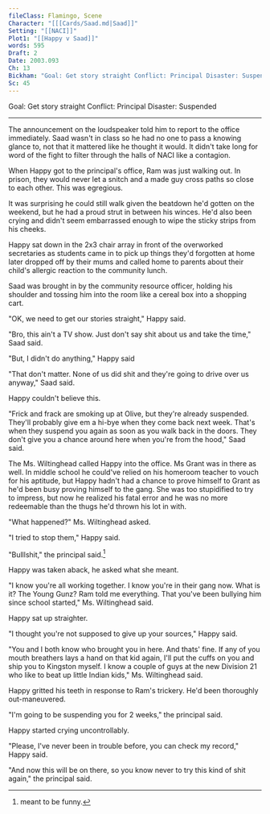 ```yaml
---
fileClass: Flamingo, Scene
Character: "[[[Cards/Saad.md|Saad]]"
Setting: "[[NACI]]"
Plot1: "[[Happy v Saad]]"
words: 595
Draft: 2
Date: 2003.093
Ch: 13
Bickham: "Goal: Get story straight Conflict: Principal Disaster: Suspended"
Sc: 45
---
```


Goal: Get story straight 
Conflict: Principal 
Disaster: Suspended

---

The announcement on the loudspeaker told him to report to the office immediately. Saad wasn't in class so he had no one to pass a knowing glance to, not that it mattered like he thought it would. It didn't take long for word of the fight to filter through the halls of NACI like a contagion. 

When Happy got to the principal's office, Ram was just walking out. In prison, they would never let a snitch and a made guy cross paths so close to each other. This was egregious. 

It was surprising he could still walk given the beatdown he'd gotten on the weekend, but he had a proud strut in between his winces. He'd also been crying and didn't seem embarrassed enough to wipe the sticky strips from his cheeks.

Happy sat down in the 2x3 chair array in front of the overworked secretaries as students came in to pick up things they'd forgotten at home later dropped off by their mums and called home to parents about their child's allergic reaction to the community lunch.

Saad was brought in by the community resource officer, holding his shoulder and tossing him into the room like a cereal box into a shopping cart. 

"OK, we need to get our stories straight," Happy said.

"Bro, this ain't a TV show. Just don't say shit about us and take the time," Saad said.

"But, I didn't do anything," Happy said

"That don't matter. None of us did shit and they're going to drive over us anyway," Saad said.

Happy couldn't believe this. 

"Frick and frack are smoking up at Olive, but they're already suspended. They'll probably give em a hi-bye when they come back next week. That's when they suspend you again as soon as you walk back in the doors. They don't give you a chance around here when you're from the hood," Saad said.

The Ms. Wiltinghead called Happy into the office. Ms Grant was in there as well. In middle school he could've relied on his homeroom teacher to vouch for his aptitude, but Happy hadn't had a chance to prove himself to Grant as he'd been busy proving himself to the gang. She was too stupidified to try to impress, but now he realized his fatal error and he was no more redeemable than the thugs he'd thrown his lot in with.

"What happened?" Ms. Wiltinghead asked.

"I tried to stop them," Happy said.

"Bulllshit," the principal said.[^1]

Happy was taken aback, he asked what she meant.

"I know you're all working together. I know you're in their gang now. What is it? The Young Gunz? Ram told me everything. That you've been bullying him since school started," Ms. Wiltinghead said.

Happy sat up straighter.

"I thought you're not supposed to give up your sources," Happy said.

"You and I both know who brought you in here. And thats' fine. If any of you mouth breathers lays a hand on that kid again, I'll put the cuffs on you and ship you to Kingston myself. I know a couple of guys at the new Division 21 who like to beat up little Indian kids," Ms. Wiltinghead said.

Happy gritted his teeth in response to Ram's trickery. He'd been thoroughly out-maneuvered.

"I'm going to be suspending you for 2 weeks," the principal said.

Happy started crying uncontrollably.

"Please, I've never been in trouble before, you can check my record," Happy said.

"And now this will be on there, so you know never to try this kind of shit again," the principal said.

[^1]: meant to be funny.